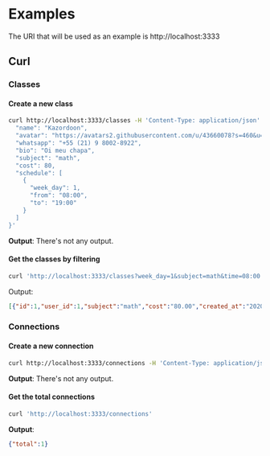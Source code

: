 # Examples

The URI that will be used as an example is http://localhost:3333

## Curl

### Classes

#### Create a new class
```bash
curl http://localhost:3333/classes -H 'Content-Type: application/json' -d '{
  "name": "Kazordoon", 
  "avatar": "https://avatars2.githubusercontent.com/u/43660078?s=460&u=841b6026562690915d9726a90cd79e0edb9c9c9b&v=4",
  "whatsapp": "+55 (21) 9 8002-8922",
  "bio": "Oi meu chapa",
  "subject": "math",
  "cost": 80,
  "schedule": [
    {
      "week_day": 1,
      "from": "08:00",
      "to": "19:00"
    }
  ]
}'
```

**Output**: There's not any output.

#### Get the classes by filtering
```bash
curl 'http://localhost:3333/classes?week_day=1&subject=math&time=08:00'
```

Output: 
```JSON
[{"id":1,"user_id":1,"subject":"math","cost":"80.00","created_at":"2020-08-19T19:59:02.727Z","updated_at":"2020-08-19T19:59:02.734Z","name":"Kazordoon","avatar":"https://avatars2.githubusercontent.com/u/43660078?s=460&u=841b6026562690915d9726a90cd79e0edb9c9c9b&v=4","whatsapp":"+55 (21) 9 8002-8922","bio":"Oi meu chapa"}]
```

### Connections

#### Create a new connection
```bash
curl http://localhost:3333/connections -H 'Content-Type: application/json' -d '{ "user_id": 1 }'
```

**Output**: There's not any output.

#### Get the total connections
```bash
curl 'http://localhost:3333/connections'
```

**Output**:
```JSON
{"total":1}
```

